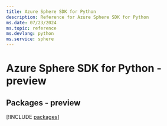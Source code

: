 ```yaml
---
title: Azure Sphere SDK for Python
description: Reference for Azure Sphere SDK for Python
ms.date: 07/23/2024
ms.topic: reference
ms.devlang: python
ms.service: sphere
---
```

# Azure Sphere SDK for Python - preview
## Packages - preview
[!INCLUDE [packages](sphere-index.md)]